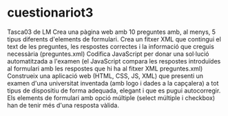 # cuestionariot3
Tasca03 de LM
Crea una pàgina web amb 10 preguntes amb, al menys, 5 tipus diferents d'elements de formulari.
Crea un fitxer XML que contingui el text de les preguntes, les respostes correctes i la informació que creguis necessària (preguntes.xml)
Codifica JavaScript per donar una sol·lució automatitzada a l'examen (el JavaScript compara les respostes introduïdes al formulari amb les respostes que hi ha al fitxer XML preguntes.xml)
Construeix una aplicació web (HTML, CSS, JS, XML) que presenti un examen d'una universitat inventada (amb logo i dades a la capçalera) a tot tipus de dispositiu de forma adequada, elegant i que es pugui autocorregir.
Els elements de formulari amb opció múltiple (select múltiple i checkbox) han de tenir més d'una resposta vàlida.
